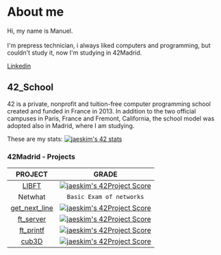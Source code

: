 
# About me</br>

Hi, my name is Manuel.</br>
</br>
I'm prepress technician, i always liked computers and programming, but couldn't study it, now I'm studying in 42Madrid.</br>

[Linkedin](https://www.linkedin.com/in/manuel-rubio-arias-845504142/)</br>

## 42_School </br>

42 is a private, nonprofit and tuition-free computer programming school created and funded in France in 2013. In addition to the two official campuses in Paris, France and Fremont, California, the school model was adopted also in Madrid, where I am studying.

These are my stats:
[![jaeskim's 42 stats](https://badge42.herokuapp.com/api/stats/mrubio)](https://github.com/JaeSeoKim/badge42)
</br>


### 42Madrid - Projects </br>

|PROJECT|GRADE|
|:---:|:--------------------------------------------------------------------------------------------------------------------------:|
|[LIBFT](https://github.com/mrubio7/42_libft)|[![jaeskim's 42Project Score](https://badge42.herokuapp.com/api/project/mrubio/Libft)](https://github.com/JaeSeoKim/badge42)|
|Netwhat|`Basic Exam of networks`|
|[get_next_line](https://github.com/mrubio7/42_get_next_line)|[![jaeskim's 42Project Score](https://badge42.herokuapp.com/api/project/mrubio/get_next_line)](https://github.com/JaeSeoKim/badge42)|
|[ft_server](https://github.com/mrubio7/42_server) |[![jaeskim's 42Project Score](https://badge42.herokuapp.com/api/project/mrubio/ft_server)](https://github.com/JaeSeoKim/badge42)|
|[ft_printf](https://github.com/mrubio7/42_printf)|[![jaeskim's 42Project Score](https://badge42.herokuapp.com/api/project/mrubio/ft_printf)](https://github.com/JaeSeoKim/badge42)|
|[cub3D](https://github.com/mrubio7/42_cub3D)|[![jaeskim's 42Project Score](https://badge42.herokuapp.com/api/project/mrubio/cub3d)](https://github.com/JaeSeoKim/badge42)|
